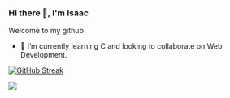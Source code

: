 ### Hi there 👋, I'm Isaac


Welcome to my github


- 🌱 I’m currently learning C and looking to collaborate on Web Development.


[![GitHub Streak](https://streak-stats.demolab.com?user=Bigizic)](https://git.io/streak-stats)


<a href="https://git.io/streak-stats"><img src="https://streak-stats.demolab.com?user=Bigizic"/></a>



<!--
**Bigizic/Bigizic** is a ✨ _special_ ✨ repository because its `README.md` (this file) appears on your GitHub profile.

Here are some ideas to get you started:

- 🔭 I’m currently working on ...
- 🌱 I’m currently learning C
- 👯 I’m looking to collaborate on Web Dev
- 🤔 I’m looking for help with ...
- 💬 Ask me about ...
- 📫 How to reach me: ...
- 😄 Pronouns: ...
- ⚡ Fun fact: ...
-->
